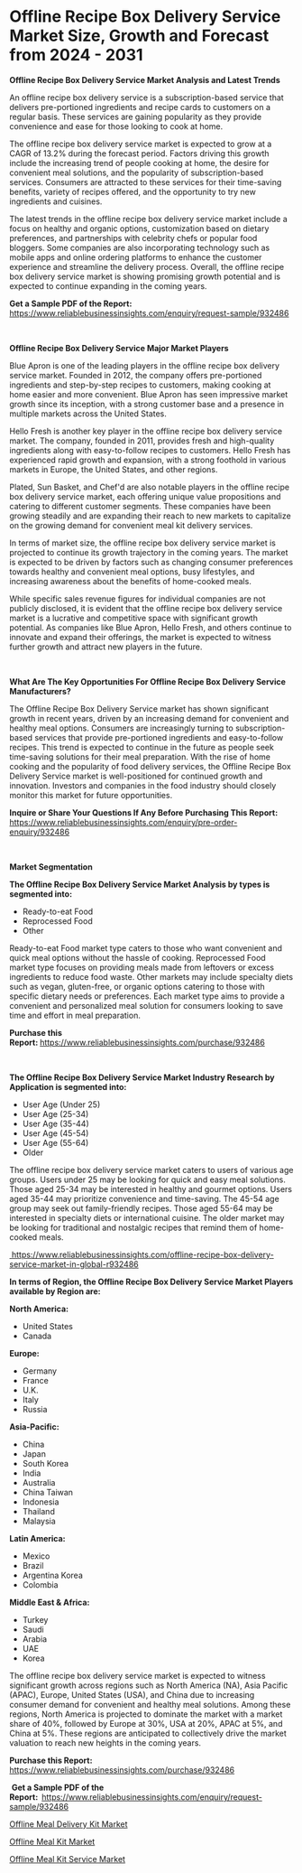 <p><h1>Offline Recipe Box Delivery Service Market Size, Growth and Forecast from 2024 - 2031</h1></p><p><strong>Offline Recipe Box Delivery Service Market Analysis and Latest Trends</strong></p>
<p><p>An offline recipe box delivery service is a subscription-based service that delivers pre-portioned ingredients and recipe cards to customers on a regular basis. These services are gaining popularity as they provide convenience and ease for those looking to cook at home.</p><p>The offline recipe box delivery service market is expected to grow at a CAGR of 13.2% during the forecast period. Factors driving this growth include the increasing trend of people cooking at home, the desire for convenient meal solutions, and the popularity of subscription-based services. Consumers are attracted to these services for their time-saving benefits, variety of recipes offered, and the opportunity to try new ingredients and cuisines.</p><p>The latest trends in the offline recipe box delivery service market include a focus on healthy and organic options, customization based on dietary preferences, and partnerships with celebrity chefs or popular food bloggers. Some companies are also incorporating technology such as mobile apps and online ordering platforms to enhance the customer experience and streamline the delivery process. Overall, the offline recipe box delivery service market is showing promising growth potential and is expected to continue expanding in the coming years.</p></p>
<p><strong>Get a Sample PDF of the Report:&nbsp;</strong> <a href="https://www.reliablebusinessinsights.com/enquiry/request-sample/932486">https://www.reliablebusinessinsights.com/enquiry/request-sample/932486</a></p>
<p>&nbsp;</p>
<p><strong>Offline Recipe Box Delivery Service Major Market Players</strong></p>
<p><p>Blue Apron is one of the leading players in the offline recipe box delivery service market. Founded in 2012, the company offers pre-portioned ingredients and step-by-step recipes to customers, making cooking at home easier and more convenient. Blue Apron has seen impressive market growth since its inception, with a strong customer base and a presence in multiple markets across the United States.</p><p>Hello Fresh is another key player in the offline recipe box delivery service market. The company, founded in 2011, provides fresh and high-quality ingredients along with easy-to-follow recipes to customers. Hello Fresh has experienced rapid growth and expansion, with a strong foothold in various markets in Europe, the United States, and other regions.</p><p>Plated, Sun Basket, and Chef'd are also notable players in the offline recipe box delivery service market, each offering unique value propositions and catering to different customer segments. These companies have been growing steadily and are expanding their reach to new markets to capitalize on the growing demand for convenient meal kit delivery services.</p><p>In terms of market size, the offline recipe box delivery service market is projected to continue its growth trajectory in the coming years. The market is expected to be driven by factors such as changing consumer preferences towards healthy and convenient meal options, busy lifestyles, and increasing awareness about the benefits of home-cooked meals.</p><p>While specific sales revenue figures for individual companies are not publicly disclosed, it is evident that the offline recipe box delivery service market is a lucrative and competitive space with significant growth potential. As companies like Blue Apron, Hello Fresh, and others continue to innovate and expand their offerings, the market is expected to witness further growth and attract new players in the future.</p></p>
<p>&nbsp;</p>
<p><strong>What Are The Key Opportunities For Offline Recipe Box Delivery Service Manufacturers?</strong></p>
<p><p>The Offline Recipe Box Delivery Service market has shown significant growth in recent years, driven by an increasing demand for convenient and healthy meal options. Consumers are increasingly turning to subscription-based services that provide pre-portioned ingredients and easy-to-follow recipes. This trend is expected to continue in the future as people seek time-saving solutions for their meal preparation. With the rise of home cooking and the popularity of food delivery services, the Offline Recipe Box Delivery Service market is well-positioned for continued growth and innovation. Investors and companies in the food industry should closely monitor this market for future opportunities.</p></p>
<p><strong>Inquire or Share Your Questions If Any Before Purchasing This Report:</strong> <a href="https://www.reliablebusinessinsights.com/enquiry/pre-order-enquiry/932486">https://www.reliablebusinessinsights.com/enquiry/pre-order-enquiry/932486</a></p>
<p>&nbsp;</p>
<p><strong>Market Segmentation</strong></p>
<p><strong>The Offline Recipe Box Delivery Service Market Analysis by types is segmented into:</strong></p>
<p><ul><li>Ready-to-eat Food</li><li>Reprocessed Food</li><li>Other</li></ul></p>
<p><p>Ready-to-eat Food market type caters to those who want convenient and quick meal options without the hassle of cooking. Reprocessed Food market type focuses on providing meals made from leftovers or excess ingredients to reduce food waste. Other markets may include specialty diets such as vegan, gluten-free, or organic options catering to those with specific dietary needs or preferences. Each market type aims to provide a convenient and personalized meal solution for consumers looking to save time and effort in meal preparation.</p></p>
<p><strong>Purchase this Report:&nbsp;</strong><a href="https://www.reliablebusinessinsights.com/purchase/932486">https://www.reliablebusinessinsights.com/purchase/932486</a></p>
<p>&nbsp;</p>
<p><strong>The Offline Recipe Box Delivery Service Market Industry Research by Application is segmented into:</strong></p>
<p><ul><li>User Age (Under 25)</li><li>User Age (25-34)</li><li>User Age (35-44)</li><li>User Age (45-54)</li><li>User Age (55-64)</li><li>Older</li></ul></p>
<p><p>The offline recipe box delivery service market caters to users of various age groups. Users under 25 may be looking for quick and easy meal solutions. Those aged 25-34 may be interested in healthy and gourmet options. Users aged 35-44 may prioritize convenience and time-saving. The 45-54 age group may seek out family-friendly recipes. Those aged 55-64 may be interested in specialty diets or international cuisine. The older market may be looking for traditional and nostalgic recipes that remind them of home-cooked meals.</p></p>
<p><a href="https://www.reliablebusinessinsights.com/offline-recipe-box-delivery-service-market-in-global-r932486">&nbsp;https://www.reliablebusinessinsights.com/offline-recipe-box-delivery-service-market-in-global-r932486</a></p>
<p><strong>In terms of Region, the Offline Recipe Box Delivery Service Market Players available by Region are:</strong></p>
<p>
    <p> <strong> North America: </strong>
        <ul>
            <li>United States</li>
            <li>Canada</li>
        </ul>
        </p> 
    <p> <strong> Europe: </strong>
        <ul>
            <li>Germany</li>
            <li>France</li>
            <li>U.K.</li>
            <li>Italy</li>
            <li>Russia</li>
        </ul>
        </p> 
    <p> <strong> Asia-Pacific: </strong>
        <ul>
            <li>China</li>
            <li>Japan</li>
            <li>South Korea</li>
            <li>India</li>
            <li>Australia</li>
            <li>China Taiwan</li>
            <li>Indonesia</li>
            <li>Thailand</li>
            <li>Malaysia</li>
        </ul>
        </p> 
    <p> <strong> Latin America: </strong>
        <ul>
            <li>Mexico</li>
            <li>Brazil</li>
            <li>Argentina Korea</li>
            <li>Colombia</li>
        </ul>
        </p> 
    <p> <strong> Middle East & Africa: </strong>
        <ul>
            <li>Turkey</li>
            <li>Saudi</li>
            <li>Arabia</li>
            <li>UAE</li>
            <li>Korea</li>
        </ul>
    </p>
    </p>
<p><p>The offline recipe box delivery service market is expected to witness significant growth across regions such as North America (NA), Asia Pacific (APAC), Europe, United States (USA), and China due to increasing consumer demand for convenient and healthy meal solutions. Among these regions, North America is projected to dominate the market with a market share of 40%, followed by Europe at 30%, USA at 20%, APAC at 5%, and China at 5%. These regions are anticipated to collectively drive the market valuation to reach new heights in the coming years.</p></p>
<p><strong>Purchase this Report: </strong><a href="https://www.reliablebusinessinsights.com/purchase/932486">https://www.reliablebusinessinsights.com/purchase/932486</a></p>
<p>&nbsp;<strong>Get a Sample PDF of the Report:&nbsp;&nbsp;</strong><a href="https://www.reliablebusinessinsights.com/enquiry/request-sample/932486">https://www.reliablebusinessinsights.com/enquiry/request-sample/932486</a></p>
<p><strong></strong></p>
<p><p><a href="https://github.com/juniordelafrance/Market-Research-Report-List-4/blob/main/offline-meal-delivery-kit-market.md">Offline Meal Delivery Kit Market</a></p><p><a href="https://github.com/dlwlxxqs71/Market-Research-Report-List-1/blob/main/offline-meal-kit-market.md">Offline Meal Kit Market</a></p><p><a href="https://github.com/kaiserrayhan25/Market-Research-Report-List-2/blob/main/offline-meal-kit-service-market.md">Offline Meal Kit Service Market</a></p></p>
